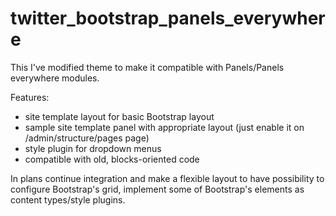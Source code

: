 twitter_bootstrap_panels_everywhere
===================================

This I've modified theme to make it compatible with Panels/Panels everywhere modules.

Features:
- site template layout for basic Bootstrap layout
- sample site template panel with appropriate layout (just enable it on /admin/structure/pages page)
- style plugin for dropdown menus
- compatible with old, blocks-oriented code

In plans continue integration and make a flexible layout to have possibility to configure Bootstrap's grid, implement some of Bootstrap's elements as content types/style plugins.